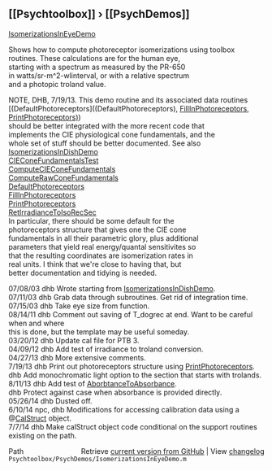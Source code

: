 ## [[Psychtoolbox]] &#8250; [[PsychDemos]]

[IsomerizationsInEyeDemo](IsomerizationsInEyeDemo)  
  
Shows how to compute photoreceptor isomerizations using toolbox  
routines.  These calculations are for the human eye,  
starting with a spectrum as measured by the PR-650  
in watts/sr-m^2-wlinterval, or with a relative spectrum  
and a photopic troland value.  
  
NOTE, DHB, 7/19/13. This demo routine and its associated data routines   
[(DefaultPhotoreceptors]((DefaultPhotoreceptors), [FillInPhotoreceptors](FillInPhotoreceptors), [PrintPhotoreceptors)](PrintPhotoreceptors))  
should be better integrated with the more recent code that  
implements the CIE physiological cone fundamentals, and the  
whole set of stuff should be better documented.  See also  
   [IsomerizationsInDishDemo](IsomerizationsInDishDemo)  
   [CIEConeFundamentalsTest](CIEConeFundamentalsTest)  
   [ComputeCIEConeFundamentals](ComputeCIEConeFundamentals)  
   [ComputeRawConeFundamentals](ComputeRawConeFundamentals)  
   [DefaultPhotoreceptors](DefaultPhotoreceptors)  
   [FillInPhotoreceptors](FillInPhotoreceptors)  
   [PrintPhotoreceptors](PrintPhotoreceptors)  
   [RetIrradianceToIsoRecSec](RetIrradianceToIsoRecSec)  
In particular, there should be some default for the   
photoreceptors structure that gives one the CIE cone  
fundamentals in all their parametric glory, plus additional  
parameters that yield real energy/quantal sensitivites so  
that the resulting coordinates are isomerization rates in  
real units.  I think that we're close to having that, but  
better documentation and tidying is needed.  
  
07/08/03 dhb  Wrote starting from [IsomerizationsInDishDemo](IsomerizationsInDishDemo).  
07/11/03 dhb  Grab data through subroutines.  Get rid of integration time.  
07/15/03 dhb  Take eye size from function.  
08/14/11 dhb  Comment out saving of T\_dogrec at end.  Want to be careful when and where  
              this is done, but the template may be useful someday.  
03/20/12 dhb  Update cal file for PTB 3.  
04/09/12 dhb  Add test of irradiance to troland conversion.  
04/27/13 dhb  More extensive comments.  
7/19/13  dhb  Print out photoreceptors structure using [PrintPhotoreceptors](PrintPhotoreceptors).  
         dhb  Add monochromatic light option to the section that starts with trolands.  
8/11/13  dhb  Add test of [AborbtanceToAbsorbance](AborbtanceToAbsorbance).  
         dhb  Protect against case when absorbance is provided directly.  
05/26/14 dhb  Dusted off.  
6/10/14  npc, dhb  Modifications for accessing calibration data using a @[CalStruct](CalStruct) object.  
7/7/14   dhb  Make calStruct object code conditional on the support routines existing on the path.  




<div class="code_header" style="text-align:right;">
  <span style="float:left;">Path&nbsp;&nbsp;</span> <span class="counter">Retrieve <a href=
  "https://raw.github.com/Psychtoolbox-3/Psychtoolbox-3/beta/Psychtoolbox/PsychDemos/IsomerizationsInEyeDemo.m">current version from GitHub</a> | View <a href=
  "https://github.com/Psychtoolbox-3/Psychtoolbox-3/commits/beta/Psychtoolbox/PsychDemos/IsomerizationsInEyeDemo.m">changelog</a></span>
</div>
<div class="code">
  <code>Psychtoolbox/PsychDemos/IsomerizationsInEyeDemo.m</code>
</div>

